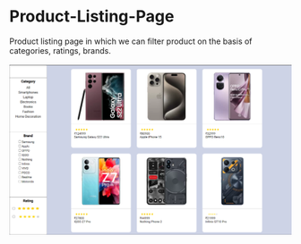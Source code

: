 # Product-Listing-Page

Product listing page in which we can filter product on the basis of categories, ratings, brands.
<br/>
<br/>
<img src="../../assets/Product-Listing-Page.png" />